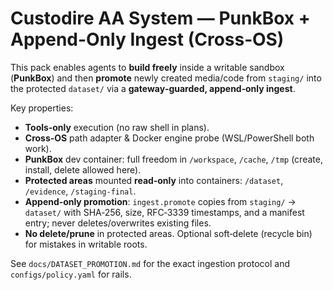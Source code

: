 # Custodire AA System — PunkBox + Append-Only Ingest (Cross‑OS)

This pack enables agents to **build freely** inside a writable sandbox (**PunkBox**) and then **promote**
newly created media/code from `staging/` into the protected `dataset/` via a **gateway‑guarded, append‑only ingest**.

Key properties:
- **Tools‑only** execution (no raw shell in plans).
- **Cross‑OS** path adapter & Docker engine probe (WSL/PowerShell both work).
- **PunkBox** dev container: full freedom in `/workspace`, `/cache`, `/tmp` (create, install, delete allowed here).
- **Protected areas** mounted **read‑only** into containers: `/dataset`, `/evidence`, `/staging-final`.
- **Append‑only promotion**: `ingest.promote` copies from `staging/` → `dataset/` with SHA‑256, size, RFC‑3339 timestamps,
  and a manifest entry; never deletes/overwrites existing files.
- **No delete/prune** in protected areas. Optional soft‑delete (recycle bin) for mistakes in writable roots.

See `docs/DATASET_PROMOTION.md` for the exact ingestion protocol and `configs/policy.yaml` for rails.
